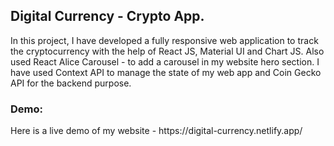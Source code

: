 <h2>Digital Currency - Crypto App.</h2>

In this project, I have developed a fully responsive web application to track the cryptocurrency with the help of React JS, Material UI and Chart JS. Also used React Alice Carousel - to add a carousel in my website hero section.
I have used Context API to manage the state of my web app and Coin Gecko API for the backend purpose. 
<h3>Demo:</h3>
Here is a live demo of my website  - https://digital-currency.netlify.app/
